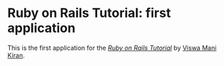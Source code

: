 # Ruby on Rails Tutorial: first application

This is the first application for the
[*Ruby on Rails Tutorial*](http://railstutorial.org/)
by [Viswa Mani Kiran](http://viswamani.co.nr).